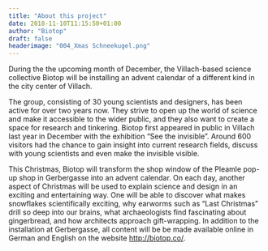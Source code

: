 ```yaml
---
title: "About this project"
date: 2018-11-10T11:15:50+01:00
author: "Biotop"
draft: false
headerimage: "004_Xmas Schneekugel.png"
---
```

During the the upcoming month of December, the Villach-based science collective Biotop will be installing an advent calendar of a different kind in the city center of Villach.

The group, consisting of 30 young scientists and designers, has been active for over two years now. They strive to open up the world of science and make it accessible to  the wider public, and they also want to create a space for research and tinkering. Biotop first appeared in public in Villach last year in December with the exhibition “See the invisible”. Around 600 visitors had the chance to gain insight into current research fields, discuss with young scientists and even make the invisible visible.

This Christmas, Biotop will transform the shop window of the Pleamle pop-up shop in Gerbergasse into an advent calendar. On each day, another aspect of Christmas will be used to explain science and design in an exciting and entertaining way. One will be able to discover what makes snowflakes scientifically exciting, why earworms such as “Last Christmas” drill so deep into our brains, what archaeologists find fascinating about gingerbread, and how architects approach gift-wrapping. In addition to the installation at Gerbergasse, all content will be be made available online in German and English on the website http://biotop.co/.
